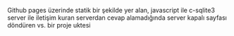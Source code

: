 Github pages üzerinde statik bir şekilde yer alan, javascript ile c-sqlite3 server ile iletişim kuran serverdan cevap alamadığında server kapalı sayfası döndüren vs. bir proje uktesi
